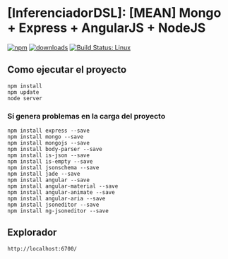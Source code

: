# [InferenciadorDSL]: [MEAN] Mongo + Express + AngularJS + NodeJS

[![npm](https://img.shields.io/npm/v/recordrtc.svg)](https://npmjs.org/package/recordrtc) [![downloads](https://img.shields.io/npm/dm/recordrtc.svg)](https://npmjs.org/package/recordrtc) [![Build Status: Linux](https://travis-ci.org/muaz-khan/RecordRTC.png?branch=master)](https://travis-ci.org/muaz-khan/RecordRTC)

## Como ejecutar el proyecto

```
npm install
npm update
node server
```

### Sí genera problemas en la carga del proyecto

```
npm install express --save
npm install mongo --save
npm install mongojs --save
npm install body-parser --save
npm install is-json --save
npm install is-empty --save
npm install jsonschema --save
npm install jade --save
npm install angular --save
npm install angular-material --save
npm install angular-animate --save
npm install angular-aria --save
npm install jsoneditor --save
npm install ng-jsoneditor --save

```

## Explorador

```
http://localhost:6700/
```
